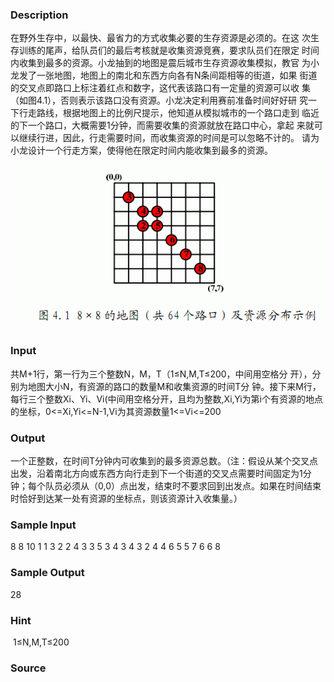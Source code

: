 
### Description
在野外生存中，以最快、最省力的方式收集必要的生存资源是必须的。在这 次生存训练的尾声，给队员们的最后考核就是收集资源竞赛，要求队员们在限定 时间内收集到最多的资源。小龙抽到的地图是震后城市生存资源收集模拟，教官 为小龙发了一张地图，地图上的南北和东西方向各有N条间距相等的街道，如果 街道的交叉点即路口上标注着红点和数字，这代表该路口有一定量的资源可以收 集（如图4.1），否则表示该路口没有资源。小龙决定利用赛前准备时间好好研 究一下行走路线，根据地图上的比例尺提示，他知道从模拟城市的一个路口走到 临近的下一个路口，大概需要1分钟，而需要收集的资源就放在路口中心，拿起 来就可以继续行进，因此，行走需要时间，而收集资源的时间是可以忽略不计的。 请为小龙设计一个行走方案，使得他在限定时间内能收集到最多的资源。
![](/JudgeOnline/upload/201305/1(8).jpg)
### Input
共M+1行，第一行为三个整数N，M，T（1≤N,M,T≤200，中间用空格分 开），分别为地图大小N，有资源的路口的数量M和收集资源的时间T分 钟。接下来M行，每行三个整数Xi、Yi、Vi(中间用空格分开，且均为整数,Xi,Yi为第i个有资源的地点的坐标，0<=Xi,Yi<=N-1,Vi为其资源数量1<=Vi<=200
### Output
一个正整数，在时间T分钟内可收集到的最多资源总数。（注：假设从某个交叉点出发，沿着南北方向或东西方向行走到下一个街道的交叉点需要时间固定为1分钟；每个队员必须从（0,0）点出发，结束时不要求回到出发点。如果在时间结束时恰好到达某一处有资源的坐标点，则该资源计入收集量。）
### Sample Input
8  8 10
1  1 3
2  2 4
3  3 5
3  4 3
4  3 2
4  4 6
5  5 7
6  6 8

### Sample Output
28
### Hint
 1≤N,M,T≤200 
### Source
